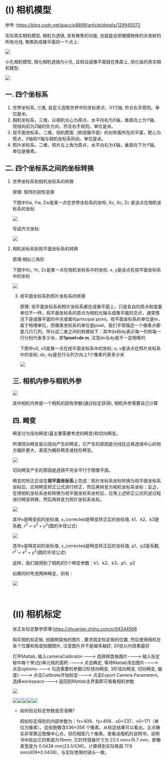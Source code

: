 # (I) 相机模型

参考: https://blog.csdn.net/ajaccio8899/article/details/129945072

实际真实相机模型, 相机为透镜, 具有聚焦的功能, 也就是会把被摄物体的点发射的所有光线, 聚焦到成像平面的一个点上:

![](assets/17.jpg)

小孔相机模型, 简化相机透镜为小孔, 且假设成像平面就在焦距上, 简化版的真实相机模型:

![](assets/18.jpg)

## 一. 四个坐标系

1. 世界坐标系, 三维, 自定义选取世界中的坐标原点、XYZ轴, 符合右手原则。单位是米。
2. 相机坐标系，三维，以相机光心为原点，水平向右为X轴，垂直向上为Y轴，视线向前为Z轴的负方向，符合右手规则。单位是米。
3. 视平面坐标系，二维，相机靶面（即成像平面）的对称面所在的平面，靶心为原点，X轴和Y轴与相机坐标系同向。单位是米。
4. 照片坐标系，二维，照片左上角为原点，水平向右为X轴，垂直向下为Y轴。单位是像素。

## 二. 四个坐标系之间的坐标转换

1. 世界坐标系到相机坐标系的转换

   原理: 矩阵的刚性变换

   下图中Xw, Yw, Zw是某一点在世界坐标系的坐标; Xc, Xc, Zc 是该点在相机坐标系的坐标

   ![](assets/transform0_0.jpg)

   写成齐次坐标:

   ![](assets/transform0_1.jpg)

2. 相机坐标系到视平面坐标系的转换

   原理:相似三角形

   下图中Xc, Yc, Zc是某一点在相机坐标系中的坐标; x, y是该点在视平面坐标系中的坐标

   ![](assets/transform1.jpg)

   3. 视平面坐标系到照片坐标系的转换

      原理: 视平面坐标系和照片坐标系都在成像平面上，只是各自的原点和度量单位不一样。视平面坐标系的原点为相机光轴与成像平面的交点，通常情况下是成像平面的中点或者叫principal point。视平面坐标系的单位是m，属于物理单位，而像素坐标系的单位是pixel，我们平常描述一个像素点都是几行几列。所以这二者之间的转换如下：其中dx和dy表示每一列和每一行分别代表多少米，即**1pixel=dx m**, 注意dx与dy是不一定相等的

      下图中u0, v0是某一点在视平面坐标系中的坐标; u, v是该点在照片坐标系中的坐标; dx, dy是在行与列方向上1个像素代表多少米

      ![](assets/transform2.jpg)

   ## 三. 相机内参与相机外参

   ![](assets/transform_all.jpg)

   其中相机内参是一个相机的固有参数(通过标定获得), 相机外参需要自己计算

   ## 四. 畸变

   畸变分为径向畸变(最主要需要考虑的畸变)和切向畸变。

   所谓径向畸变是沿径向产生的畸变，它产生的原因是光线在远离透镜中心的地方偏折更大，表现为桶形畸变或枕形畸变。

   ![](assets/jibian1.jpg)

   切向畸变产生的原因是透镜不完全平行于图像平面。

   畸变的矫正应该在**视平面坐标系**上完成：照片坐标系坐标转换为视平面坐标系坐标后，应用畸变矫正公式进行矫正，然后再转变为相机坐标系坐标；反之，在用相机坐标系坐标转换为视平面坐标系坐标后，应用上述矫正公式的逆过程进行畸变转换，然后再转变为照片坐标系坐标。

   ![](assets/jibian2.jpg)

   其中x是畸变前的坐标值, x_corrected是畸变矫正后的坐标值, k1、k2、k3是系数, $r^{2} = x^{2} + y^{2}$(圆的半径公式)

   ![](assets/jibian3.jpg)

   其中x是畸变前的坐标值, x_corrected是畸变矫正后的坐标值, p1、p2是系数, $r^{2} = x^{2} + y^{2}$(圆的半径公式)

   这样，我们就得到了相机的5个畸变参数：k1、k2、k3、p1、p2

   如果同时考虑两种畸变，则有：

   ![](assets/jibian4.jpg)

   ​

   # (II) 相机标定

   张正友标定数学原理:<https://zhuanlan.zhihu.com/p/94244568>

   购买相机标定板, 拍摄棋盘格的图片 , 要求固定标定板的位置, 然后使用相机在各个位置和角度拍摄图片, 注意图片并不是越多越好, 20张以内效果最好

   打开Matlab, 输入cameraCalibrator----> 选择棋盘格图片----> 输入标定板中每个黑(白)单元格的面积 ----> 点击确定, 等待Matlab添加图片----> 点击options----> 勾选需要的参数(2阶径向畸变, 3阶径向畸变, 切向畸变, 偏度)----> 点击Calibrate开始标定----> 点击Export Camera Parameters, 选择workspace----> 返回到Matlab主界面即可查看相机参数

   ![](assets/1.jpg)

   ![](assets/2.jpg)![](assets/3.jpg)![](assets/4.jpg)![](assets/5.jpg)![](assets/6.jpg)

   * 如何验证标定参数是否准确?

     假如标定得到的内部参数为：fx=409、fy=408、u0=237、v0=171（单位为像素）。这些图像含536×356 个像素。从标定结果可以看出，主点确实非常靠近图像中心点，但仍相距几个像素。查看该相机的说明书，说明书中给出它的焦距为18mm, 它的传感器尺寸为 23.5 mm×15.7 mm，即像素宽度为 0.0438 mm(23.5/536)。计算得到实际焦距 17.8 mm(409*0.0438)，与实际使用的镜头一致。

   ​

